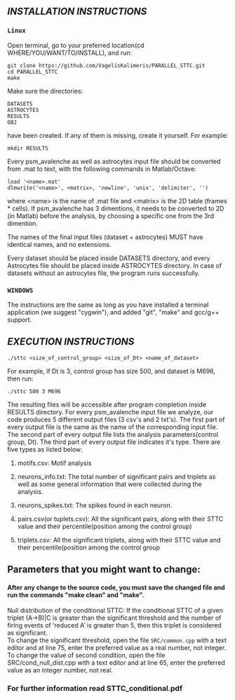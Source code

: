 ## *INSTALLATION INSTRUCTIONS*

### `Linux`

Open terminal, go  to your preferred location(cd WHERE/YOU/WANT/TO/INSTALL), and run:

    git clone https://github.com/VagelisKalimeris/PARALLEL_STTC.git
    cd PARALLEL_STTC
    make

Make sure the directories:

    DATASETS
    ASTROCYTES
    RESULTS
    OBJ
have been created. If any of them is missing, create it yourself. For example:

    mkdir RESULTS

Every psm_avalenche as well as astrocytes input file should be converted from .mat to text, with the following commands in Matlab/Octave:

    load '<name>.mat'
    dlmwrite('<name>', <matrix>, 'newline', 'unix', 'delimiter', '')
where \<name\> is the name of .mat file and \<matrix\> is the 2D table (frames * cells).
If psm_avalenche has 3 dimentions, it needs to be converted to 2D (in Matlab) before the analysis, by choosing a specific one from the 3rd dimention.

The names of the final input files (dataset + astrocytes) MUST have identical names, and no extensions.

Every dataset should be placed inside DATASETS directory, and every Astrocytes file should be placed inside ASTROCYTES directory.
In case of datasets without an astrocytes file, the program runs successfully.

### `WINDOWS`

The instructions are the same as long as you have installed a terminal application (we suggest "cygwin"), and added "git", "make" and gcc/g++ support.

## *EXECUTION INSTRUCTIONS*

    ./sttc <size_of_control_group> <size_of_Dt> <name_of_dataset>
    
For example, if Dt is 3, control group has size 500, and dataset is M696, then run:
    
    ./sttc 500 3 M696

The resulting files will be accessible after program completion inside RESULTS directory. 
For every psm_avalenche input file we analyze, our code produces 5 different output files (3 csv's and 2 txt's).
The first part of every output file is the same as the name of the corresponding input file.
The second part of every output file lists the analysis parameters(control group, Dt).
The third part of every output file indicates it's type.
There are five types as listed below:

1. motifs.csv: Motif analysis

2. neurons_info.txt: The total number of significant pairs and triplets as well as some general information that were collected during the analysis.

3. neurons_spikes.txt: The spikes found in each neuron.

4. pairs.csv(or tuplets.csv): All the significant pairs, along with their STTC value and their percentile(position among the control group)

5. triplets.csv: All the significant triplets, along with their STTC value and their percentile(position among the control group

## **Parameters that you might want to change:**

#### After any change to the source code, you must save the changed file and run the commands "make clean" and "make".

Null distribution of the conditional STTC: If the conditional STTC of a given triplet (A->B)|C is greater than the significant threshold and the number of firing events of ‘reduced A’ is greater than 5, then this triplet is considered as significant.  
To change the significant threshold, open the file `SRC/common.cpp` with a text editor and at line 75, enter the preferred value as a real number, not integer.  
To change the value of second condition, open the file SRC/cond_null_dist.cpp with a text editor and at line 65, enter the preferred value as an integer number, not real.


### For further information read STTC_conditional.pdf
